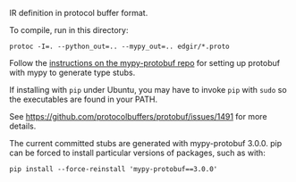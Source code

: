 IR definition in protocol buffer format.

To compile, run in this directory:

```
protoc -I=. --python_out=.. --mypy_out=.. edgir/*.proto
```

Follow the [instructions on the mypy-protobuf repo](https://github.com/dropbox/mypy-protobuf) for setting up protobuf with mypy to generate type stubs.

If installing with `pip` under Ubuntu, you may have to invoke `pip` with `sudo` so the executables are found in your PATH. 

See https://github.com/protocolbuffers/protobuf/issues/1491 for more details.

The current committed stubs are generated with mypy-protobuf 3.0.0.
pip can be forced to install particular versions of packages, such as with: 
```
pip install --force-reinstall 'mypy-protobuf==3.0.0'
```
